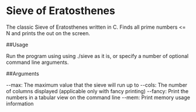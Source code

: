 # Sieve of Eratosthenes
The classic Sieve of Eratosthenes written in C. Finds all prime numbers <= N and prints the out on the screen.

##Usage

Run the program using using ./sieve as it is, or specify a number of optional command line arguments.

##Arguments

--max: The maximum value that the sieve will run up to
--cols: The number of columns displayed (applicable only with fancy printing)
--fancy: Print the numbers in a tabular view on the command line
--mem: Print memory usage information